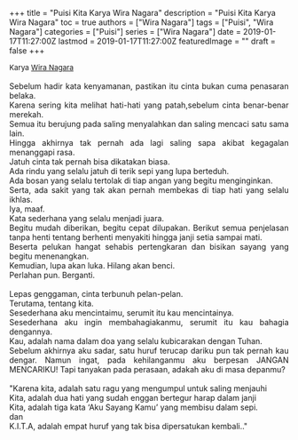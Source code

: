 +++
title = "Puisi Kita Karya Wira Nagara"
description = "Puisi Kita Karya Wira Nagara"
toc = true
authors = ["Wira Nagara"]
tags = ["Puisi", "Wira Nagara"]
categories = ["Puisi"]
series = ["Wira Nagara"]
date = 2019-01-17T11:27:00Z
lastmod = 2019-01-17T11:27:00Z
featuredImage = ""
draft = false
+++

<div style="text-align: justify;">
<div style="font-size: small;">Karya <a href="/authors/wira-nagara/" target="_blank">Wira Nagara</a></div><br />
Sebelum hadir kata kenyamanan, pastikan itu cinta bukan cuma penasaran belaka.<br />Karena sering kita melihat hati-hati yang patah,sebelum cinta benar-benar merekah.<br />Semua itu berujung pada saling menyalahkan dan saling mencaci satu sama lain.<br />Hingga akhirnya tak pernah ada lagi saling sapa akibat kegagalan menanggapi rasa.<br />Jatuh cinta tak pernah bisa dikatakan biasa.<br />Ada rindu yang selalu jatuh di terik sepi yang lupa berteduh.<br />Ada bosan yang selalu tertolak di tiap angan yang begitu menginginkan.<br />Serta, ada sakit yang tak akan pernah membekas di tiap hati yang selalu ikhlas.<br />Iya, maaf.<br />Kata sederhana yang selalu menjadi juara.<br />Begitu mudah diberikan, begitu cepat dilupakan. Berikut semua penjelasan tanpa henti tentang berhenti menyakiti hingga janji setia sampai mati.<br />Beserta pelukan hangat sehabis pertengkaran dan bisikan sayang yang begitu menenangkan.<br />Kemudian, lupa akan luka. Hilang akan benci.<br />Perlahan pun. Berganti.<br /><br />Lepas genggaman, cinta terbunuh pelan-pelan. <br />Terutama, tentang kita.<br />Sesederhana aku mencintaimu, serumit itu kau mencintainya.<br />Sesederhana aku ingin membahagiakanmu, serumit itu kau bahagia dengannya.<br />Kau, adalah nama dalam doa yang selalu kubicarakan dengan Tuhan.<br />Sebelum akhirnya aku sadar, satu huruf terucap dariku pun tak pernah kau dengar. Namun ingat, pada kehilanganmu aku berpesan JANGAN MENCARIKU! Tapi tanyakan pada perasaan, adakah aku di masa depanmu?<br /><br />"Karena kita, adalah satu ragu yang mengumpul untuk saling menjauhi<br />Kita, adalah dua hati yang sudah enggan bertegur harap dalam janji<br />Kita, adalah tiga kata ‘Aku Sayang Kamu’ yang membisu dalam sepi.<br />dan<br />K.I.T.A, adalah empat huruf yang tak bisa dipersatukan kembali.."</div>

